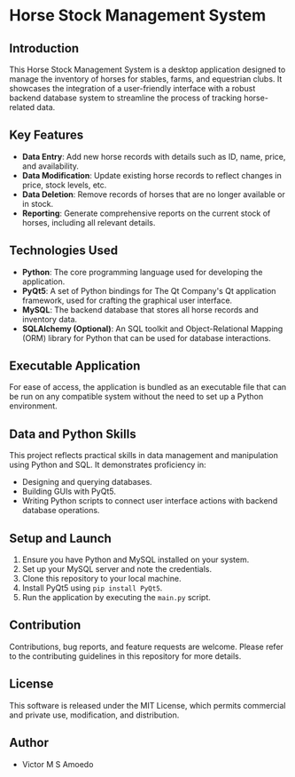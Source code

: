 # Horse Stock Management System

## Introduction
This Horse Stock Management System is a desktop application designed to manage the inventory of horses for stables, farms, and equestrian clubs. It showcases the integration of a user-friendly interface with a robust backend database system to streamline the process of tracking horse-related data.

## Key Features
- **Data Entry**: Add new horse records with details such as ID, name, price, and availability.
- **Data Modification**: Update existing horse records to reflect changes in price, stock levels, etc.
- **Data Deletion**: Remove records of horses that are no longer available or in stock.
- **Reporting**: Generate comprehensive reports on the current stock of horses, including all relevant details.

## Technologies Used
- **Python**: The core programming language used for developing the application.
- **PyQt5**: A set of Python bindings for The Qt Company's Qt application framework, used for crafting the graphical user interface.
- **MySQL**: The backend database that stores all horse records and inventory data.
- **SQLAlchemy (Optional)**: An SQL toolkit and Object-Relational Mapping (ORM) library for Python that can be used for database interactions.

## Executable Application
For ease of access, the application is bundled as an executable file that can be run on any compatible system without the need to set up a Python environment.

## Data and Python Skills
This project reflects practical skills in data management and manipulation using Python and SQL. It demonstrates proficiency in:
- Designing and querying databases.
- Building GUIs with PyQt5.
- Writing Python scripts to connect user interface actions with backend database operations.

## Setup and Launch
1. Ensure you have Python and MySQL installed on your system.
2. Set up your MySQL server and note the credentials.
3. Clone this repository to your local machine.
4. Install PyQt5 using `pip install PyQt5`.
5. Run the application by executing the `main.py` script.

## Contribution
Contributions, bug reports, and feature requests are welcome. Please refer to the contributing guidelines in this repository for more details.

## License
This software is released under the MIT License, which permits commercial and private use, modification, and distribution.

## Author
- Victor M S Amoedo
